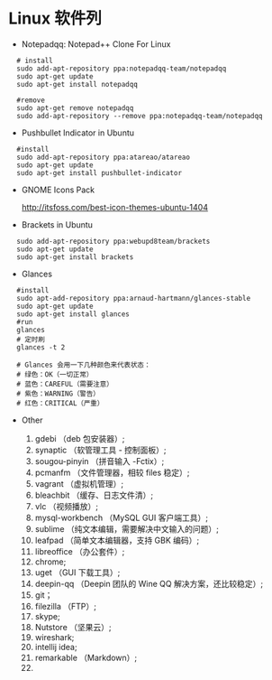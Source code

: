 # Linux 软件列

- Notepadqq: Notepad++ Clone For Linux

```shell
  # install
  sudo add-apt-repository ppa:notepadqq-team/notepadqq
  sudo apt-get update
  sudo apt-get install notepadqq
  
  #remove
  sudo apt-get remove notepadqq
  sudo add-apt-repository --remove ppa:notepadqq-team/notepadqq
```

- Pushbullet Indicator in Ubuntu

```shell
  #install 
  sudo add-apt-repository ppa:atareao/atareao
  sudo apt-get update
  sudo apt-get install pushbullet-indicator
```

- GNOME Icons Pack

  http://itsfoss.com/best-icon-themes-ubuntu-1404

- Brackets in Ubuntu

```shell
  sudo add-apt-repository ppa:webupd8team/brackets
  sudo apt-get update
  sudo apt-get install brackets
```

- Glances

```shell
  #install
  sudo apt-add-repository ppa:arnaud-hartmann/glances-stable
  sudo apt-get update
  sudo apt-get install glances
  #run
  glances
  # 定时刷
  glances -t 2
  
  # Glances 会用一下几种颜色来代表状态：
  # 绿色：OK（一切正常）
  # 蓝色：CAREFUL（需要注意）
  # 紫色：WARNING（警告）
  # 红色：CRITICAL（严重）
```

- Other

  1. gdebi （deb 包安装器）;
  2. synaptic （软管理工具 - 控制面板）;
  3. sougou-pinyin （拼音输入 -Fctix）;
  4. pcmanfm （文件管理器，相较 files 稳定）;
  5. vagrant （虚拟机管理）;
  6. bleachbit （缓存、日志文件清）;
  7. vlc （视频播放）;
  8. mysql-workbench （MySQL GUI 客户端工具）;
  9. sublime （纯文本编辑，需要解决中文输入的问题）;
  10. leafpad （简单文本编辑器，支持 GBK 编码）;
  11. libreoffice （办公套件）;
  12. chrome;
  13. uget （GUI 下载工具）;
  14. deepin-qq （Deepin 团队的 Wine QQ 解决方案，还比较稳定）;
  15. git；
  16. filezilla （FTP）;
  17. skype;
  18. Nutstore （坚果云）;
  19. wireshark;
  20. intellij idea;
  21. remarkable （Markdown）;
  19. 
